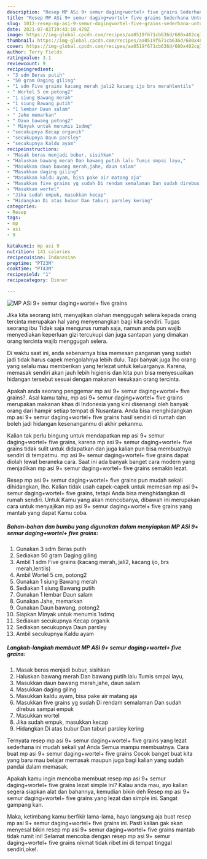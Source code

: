 ```yaml
---
description: "Resep MP ASi 9+ semur daging+wortel+ five grains Sederhana Untuk Jualan"
title: "Resep MP ASi 9+ semur daging+wortel+ five grains Sederhana Untuk Jualan"
slug: 1012-resep-mp-asi-9-semur-dagingwortel-five-grains-sederhana-untuk-jualan
date: 2021-07-02T19:43:10.429Z
image: https://img-global.cpcdn.com/recipes/aa0519f671cb636d/680x482cq70/mp-asi-9-semur-dagingwortel-five-grains-foto-resep-utama.jpg
thumbnail: https://img-global.cpcdn.com/recipes/aa0519f671cb636d/680x482cq70/mp-asi-9-semur-dagingwortel-five-grains-foto-resep-utama.jpg
cover: https://img-global.cpcdn.com/recipes/aa0519f671cb636d/680x482cq70/mp-asi-9-semur-dagingwortel-five-grains-foto-resep-utama.jpg
author: Terry Fields
ratingvalue: 3.1
reviewcount: 9
recipeingredient:
- "3 sdm Beras putih"
- "50 gram Daging giling"
- "1 sdm Five grains kacang merah jali2 kacang ijo brs merahlentils"
- " Wortel 5 cm potong2"
- "1 siung Bawang merah"
- "1 siung Bawang putih"
- "1 lembar Daun salam"
- " Jahe memarkan"
- " Daun bawang potong2"
- " Minyak untuk menumis 1sdmq"
- "secukupnya Kecap organik"
- "secukupnya Daun parsley"
- "secukupnya Kaldu ayam"
recipeinstructions:
- "Masak beras menjadi bubur, sisihkan"
- "Haluskan bawang merah Dan bawang putih lalu Tumis smpai layu,"
- "Masukkan daun bawang merah,jahe, daun salam"
- "Masukkan daging giling"
- "Masukkan kaldu ayam, bisa pake air matang aja"
- "Masukkan five grains yg sudah Di rendam semalaman Dan sudah direbus sampai empuk"
- "Masukkan wortel"
- "Jika sudah empuk, masukkan kecap"
- "Hidangkan Di atas bubur Dan taburi parsley kering"
categories:
- Resep
tags:
- mp
- asi
- 9

katakunci: mp asi 9 
nutrition: 141 calories
recipecuisine: Indonesian
preptime: "PT23M"
cooktime: "PT43M"
recipeyield: "1"
recipecategory: Dinner

---
```



![MP ASi 9+ semur daging+wortel+ five grains](https://img-global.cpcdn.com/recipes/aa0519f671cb636d/680x482cq70/mp-asi-9-semur-dagingwortel-five-grains-foto-resep-utama.jpg)

Jika kita seorang istri, menyajikan olahan menggugah selera kepada orang tercinta merupakan hal yang menyenangkan bagi kita sendiri. Tugas seorang ibu Tidak saja mengurus rumah saja, namun anda pun wajib menyediakan keperluan gizi tercukupi dan juga santapan yang dimakan orang tercinta wajib menggugah selera.

Di waktu  saat ini, anda sebenarnya bisa memesan panganan yang sudah jadi tidak harus capek mengolahnya lebih dulu. Tapi banyak juga lho orang yang selalu mau memberikan yang terlezat untuk keluarganya. Karena, memasak sendiri akan jauh lebih higienis dan kita pun bisa menyesuaikan hidangan tersebut sesuai dengan makanan kesukaan orang tercinta. 



Apakah anda seorang penggemar mp asi 9+ semur daging+wortel+ five grains?. Asal kamu tahu, mp asi 9+ semur daging+wortel+ five grains merupakan makanan khas di Indonesia yang kini disenangi oleh banyak orang dari hampir setiap tempat di Nusantara. Anda bisa menghidangkan mp asi 9+ semur daging+wortel+ five grains hasil sendiri di rumah dan boleh jadi hidangan kesenanganmu di akhir pekanmu.

Kalian tak perlu bingung untuk mendapatkan mp asi 9+ semur daging+wortel+ five grains, karena mp asi 9+ semur daging+wortel+ five grains tidak sulit untuk didapatkan dan juga kalian pun bisa membuatnya sendiri di tempatmu. mp asi 9+ semur daging+wortel+ five grains dapat diolah lewat beraneka cara. Saat ini ada banyak banget cara modern yang menjadikan mp asi 9+ semur daging+wortel+ five grains semakin lezat.

Resep mp asi 9+ semur daging+wortel+ five grains pun mudah sekali dihidangkan, lho. Kalian tidak usah capek-capek untuk memesan mp asi 9+ semur daging+wortel+ five grains, tetapi Anda bisa menghidangkan di rumah sendiri. Untuk Kamu yang akan mencobanya, dibawah ini merupakan cara untuk menyajikan mp asi 9+ semur daging+wortel+ five grains yang mantab yang dapat Kamu coba.

<!--inarticleads1-->

##### Bahan-bahan dan bumbu yang digunakan dalam menyiapkan MP ASi 9+ semur daging+wortel+ five grains:

1. Gunakan 3 sdm Beras putih
1. Sediakan 50 gram Daging giling
1. Ambil 1 sdm Five grains (kacang merah, jali2, kacang ijo, brs merah,lentils)
1. Ambil  Wortel 5 cm, potong2
1. Gunakan 1 siung Bawang merah
1. Sediakan 1 siung Bawang putih
1. Gunakan 1 lembar Daun salam
1. Gunakan  Jahe, memarkan
1. Gunakan  Daun bawang, potong2
1. Siapkan  Minyak untuk menumis 1sdmq
1. Sediakan secukupnya Kecap organik
1. Sediakan secukupnya Daun parsley
1. Ambil secukupnya Kaldu ayam




<!--inarticleads2-->

##### Langkah-langkah membuat MP ASi 9+ semur daging+wortel+ five grains:

1. Masak beras menjadi bubur, sisihkan
1. Haluskan bawang merah Dan bawang putih lalu Tumis smpai layu,
1. Masukkan daun bawang merah,jahe, daun salam
1. Masukkan daging giling
1. Masukkan kaldu ayam, bisa pake air matang aja
1. Masukkan five grains yg sudah Di rendam semalaman Dan sudah direbus sampai empuk
1. Masukkan wortel
1. Jika sudah empuk, masukkan kecap
1. Hidangkan Di atas bubur Dan taburi parsley kering




Ternyata resep mp asi 9+ semur daging+wortel+ five grains yang lezat sederhana ini mudah sekali ya! Anda Semua mampu membuatnya. Cara buat mp asi 9+ semur daging+wortel+ five grains Cocok banget buat kita yang baru mau belajar memasak maupun juga bagi kalian yang sudah pandai dalam memasak.

Apakah kamu ingin mencoba membuat resep mp asi 9+ semur daging+wortel+ five grains lezat simple ini? Kalau anda mau, ayo kalian segera siapkan alat dan bahannya, kemudian bikin deh Resep mp asi 9+ semur daging+wortel+ five grains yang lezat dan simple ini. Sangat gampang kan. 

Maka, ketimbang kamu berfikir lama-lama, hayo langsung aja buat resep mp asi 9+ semur daging+wortel+ five grains ini. Pasti kalian gak akan menyesal bikin resep mp asi 9+ semur daging+wortel+ five grains mantab tidak rumit ini! Selamat mencoba dengan resep mp asi 9+ semur daging+wortel+ five grains nikmat tidak ribet ini di tempat tinggal sendiri,oke!.

